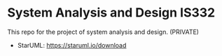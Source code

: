 # System Analysis and Design IS332
This repo for the project of system analysis and design. (PRIVATE)

* StarUML: https://staruml.io/download
